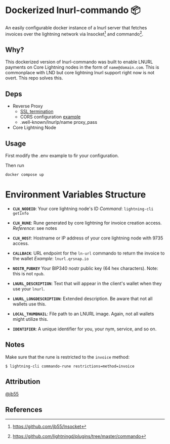 # Dockerized lnurl-commando 📦

An easily configurable docker instance of a lnurl server that fetches invoices over the lightning network via
lnsocket[^1] and commando[^2].

## Why?
This dockerized version of lnurl-commando was built to enable LNURL payments on Core Lightning nodes in the form of `name@domain.com`. This is commonplace with LND but core lightning lnurl support right now is not overt. This repo solves this.

## Deps
- Reverse Proxy
  - [SSL termination](https://docs.nginx.com/nginx/admin-guide/security-controls/terminating-ssl-http/)
  - CORS configuration [example](https://enable-cors.org/server_nginx.html)
  - .well-known/lnurlp/name proxy_pass
- Core Lightning Node

## Usage
First modify the .env example to fir your configuration.

Then run 
```
docker compose up
```
# Environment Variables Structure

- **`CLN_NODEID`**:
  Your core lightning node's ID
  *Command*: `lightning-cli getinfo`

- **`CLN_RUNE`**:
  Rune generated by core lightning for invoice creation access.
  *Reference*: see notes

- **`CLN_HOST`**:
  Hostname or IP address of your core lightning node with 9735 access.

- **`CALLBACK`**:
  URL endpoint for the `ln-url` commando to return the invoice to the wallet
  *Example*: `lnurl.qrsnap.io`

- **`NOSTR_PUBKEY`**
  Your BIP340 nostr public key (64 hex characters). Note: this is not `npub`.

- **`LNURL_DESCRIPTION`**:
  Text that will appear in the client's wallet when they use your `lnurl`.

- **`LNURL_LONGDESCRIPTION`**:
  Extended description. Be aware that not all wallets use this.

- **`LOCAL_THUMBNAIL`**:
  File path to an LNURL image. Again, not all wallets might utilize this.

- **`IDENTIFIER`**:
  A unique identifier for you, your nym, service, and so on.

## Notes
Make sure that the rune is restricted to the `invoice` method:

    $ lightning-cli commando-rune restrictions=method=invoice

## Attribution
[@jb55](https://github.com/jb55)

## References
[^1]: https://github.com/jb55/lnsocket
[^2]: https://github.com/lightningd/plugins/tree/master/commando
